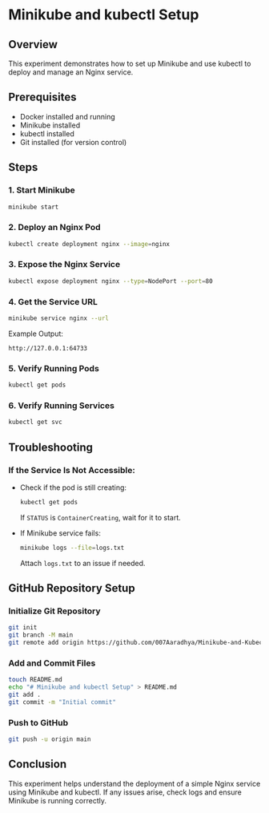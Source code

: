 # Minikube and kubectl Setup

## Overview
This experiment demonstrates how to set up Minikube and use kubectl to deploy and manage an Nginx service.

## Prerequisites
- Docker installed and running
- Minikube installed
- kubectl installed
- Git installed (for version control)

## Steps

### 1. Start Minikube
```bash
minikube start
```

### 2. Deploy an Nginx Pod
```bash
kubectl create deployment nginx --image=nginx
```

### 3. Expose the Nginx Service
```bash
kubectl expose deployment nginx --type=NodePort --port=80
```

### 4. Get the Service URL
```bash
minikube service nginx --url
```
Example Output:
```
http://127.0.0.1:64733
```

### 5. Verify Running Pods
```bash
kubectl get pods
```

### 6. Verify Running Services
```bash
kubectl get svc
```

## Troubleshooting
### If the Service Is Not Accessible:
- Check if the pod is still creating:
  ```bash
  kubectl get pods
  ```
  If `STATUS` is `ContainerCreating`, wait for it to start.

- If Minikube service fails:
  ```bash
  minikube logs --file=logs.txt
  ```
  Attach `logs.txt` to an issue if needed.

## GitHub Repository Setup

### Initialize Git Repository
```bash
git init
git branch -M main
git remote add origin https://github.com/007Aaradhya/Minikube-and-Kubectl.git
```

### Add and Commit Files
```bash
touch README.md
echo "# Minikube and kubectl Setup" > README.md
git add .
git commit -m "Initial commit"
```

### Push to GitHub
```bash
git push -u origin main
```

## Conclusion
This experiment helps understand the deployment of a simple Nginx service using Minikube and kubectl. If any issues arise, check logs and ensure Minikube is running correctly.


